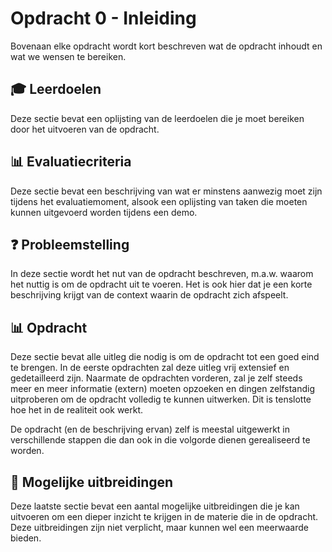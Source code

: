 # Opdracht 0 - Inleiding

Bovenaan elke opdracht wordt kort beschreven wat de opdracht inhoudt en wat we wensen te bereiken.

## 🎓 Leerdoelen

Deze sectie bevat een oplijsting van de leerdoelen die je moet bereiken door het uitvoeren van de opdracht.

## 📊 Evaluatiecriteria

Deze sectie bevat een beschrijving van wat er minstens aanwezig moet zijn tijdens het evaluatiemoment, alsook een oplijsting van taken die moeten kunnen uitgevoerd worden tijdens een demo.

## ❓ Probleemstelling

In deze sectie wordt het nut van de opdracht beschreven, m.a.w. waarom het nuttig is om de opdracht uit te voeren. Het is ook hier dat je een korte beschrijving krijgt van de context waarin de opdracht zich afspeelt.

## 📊 Opdracht

Deze sectie bevat alle uitleg die nodig is om de opdracht tot een goed eind te brengen. In de eerste opdrachten zal deze uitleg vrij extensief en gedetailleerd zijn. Naarmate de opdrachten vorderen, zal je zelf steeds meer en meer informatie (extern) moeten opzoeken en dingen zelfstandig uitproberen om de opdracht volledig te kunnen uitwerken. Dit is tenslotte hoe het in de realiteit ook werkt.

De opdracht (en de beschrijving ervan) zelf is meestal uitgewerkt in verschillende stappen die dan ook in die volgorde dienen gerealiseerd te worden.

## 🚀 Mogelijke uitbreidingen

Deze laatste sectie bevat een aantal mogelijke uitbreidingen die je kan uitvoeren om een dieper inzicht te krijgen in de materie die in de opdracht. Deze uitbreidingen zijn niet verplicht, maar kunnen wel een meerwaarde bieden.
